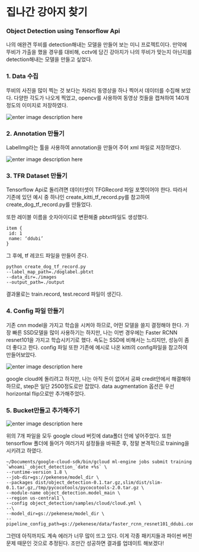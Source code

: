 
# 집나간 강아지 찾기

### **Object Detection** using **Tensorflow Api**

나의 애완견 뚜비를 detection해내는 모델을 만들어 보는 미니 프로젝트이다. 만약에 뚜비가 가출을 했을 경우를 대비해, cctv에 담긴 강아지가 나의 뚜비가 맞는지 아닌지를 detection해내는 모델을 만들고 싶었다.

### 1. **Data** 수집
뚜비의 사진을 많이 찍는 것 보다는 차라리 동영상을 하나 찍어서 데이터를 수집해 보았다. 다양한 각도가 나오게 찍었고, opencv를 사용하여 동영상 컷들을 캡쳐하여 140개 정도의 이미지로 저장하였다.

![enter image description here](http://i66.tinypic.com/38wag.gif)

### 2. **Annotation** 만들기
LabelImg라는 툴을 사용하여 annotation을 만들어 주어 xml 파일로 저장하였다.

![enter image description here](http://i63.tinypic.com/34pmh34.png)

### 3. **TFR Dataset** 만들기

Tensorflow Api로 돌리려면 데이터셋이 TFGRecord 파일 포멧이어야 한다. 따라서 기존에 있던 예시 중 하나인 create_kitti_tf_record.py를 참고하여 create_dog_tf_record.py를 만들었다. 

또한 레이블 이름을 숫자아이디로 변환해줄 pbtxt파일도 생성했다.

    item {
     id: 1
     name: ‘ddubi’
    }
그 후에, tf 레코드 파일을 만들어 준다.

    python create_dog_tf_record.py
    --label_map_path=./doglabel.pbtxt
    --data_dir=./images 
    --output_path=./output
   결과물로는 train.record, test.record 파일이 생긴다.

### 4. **Config** 파일 만들기

기존 cnn model을 가지고 학습을 시켜야 하므로, 어떤 모델을 쓸지 결정해야 한다. 가장 빠른 SSD모델을 많이 사용하기는 하지만, 나는 이번 경우에는 Faster RCNN resnet101을 가지고 학습시키기로 했다. 속도는 SSD에 비해서는 느리지만, 성능이 좀 더 좋다고 한다.
config 파일 또한 기존에 예시로 나온 kitti의 config파일을 참고하여 만들어보았다. 

![enter image description here](http://i67.tinypic.com/2vuf2gx.png)

google cloud에 돌리려고 하지만, 나는 아직 돈이 없어서 공짜 credit안에서 해결해야 하므로, step은 일단 2500정도로만 잡았다. data augmentation 옵션은 우선 horizontal flip으로만 추가해주었다.

### 5. **Bucket**만들고 추가해주기
![enter image description here](http://i66.tinypic.com/fkmfkw.png)

위의 7개 파일을 모두 google cloud 버킷에 data폴더 안에 넣어주었다.
또한 tensorflow 폴더에 들어가 여러가지 설정들을 바꿔준 후, 정말 본격적으로 training을 시키려고 하였다.

    ~/Documents/google-cloud-sdk/bin/gcloud ml-engine jobs submit training `whoami`_object_detection_`date +%s` \
    --runtime-version 1.8 \
    --job-dir=gs://pekenese/model_dir \
    --packages dist/object_detection-0.1.tar.gz,slim/dist/slim-0.1.tar.gz,/tmp/pycocotools/pycocotools-2.0.tar.gz \
    --module-name object_detection.model_main \
    --region us-central1 \
    --config object_detection/samples/cloud/cloud.yml \
    --\
    --model_dir=gs://pekenese/model_dir \
    --pipeline_config_path=gs://pekenese/data/faster_rcnn_resnet101_ddubi.config

그런데 아직까지도 계속 에러가 너무 많이 뜨고 있다. 이게 각종 패키지들과 파이썬 버전 문제 때문인 것으로 추정된다. 조만간 성공하면 결과를 업데이트 해보겠다!

